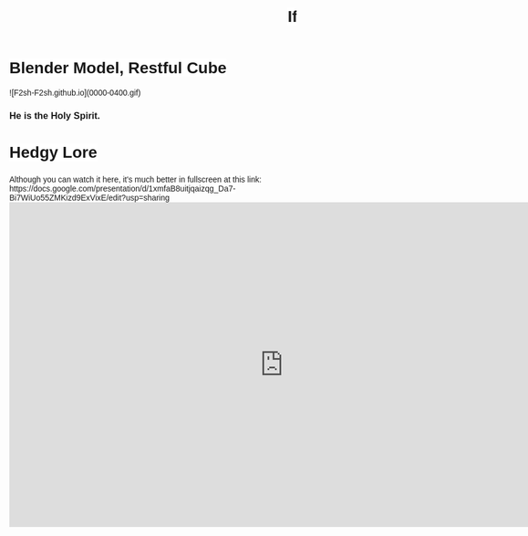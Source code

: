 <marquee scrollamount="16"><h1><span style="background-color: white;">If you found this, congregation, I probably showed you</span></h1></marquee>

<h1><span style="background-color: white;">Blender Model, Restful Cube</span></h1>
![F2sh-F2sh.github.io](0000-0400.gif)
<h3><span style="background-color: white;">He is the Holy Spirit.</span></h3>

<h1><span style="background-color: white;">Hedgy Lore</span></h1>
<h3></h3><span style="background-color: white;">Although you can watch it here, it's much better in fullscreen at this link: https://docs.google.com/presentation/d/1xmfaB8uitjqaizqg_Da7-Bi7WiUo55ZMKizd9ExVixE/edit?usp=sharing</span></h3>
<div style="width: 100%; height: 500px;">
  <iframe src="https://docs.google.com/presentation/d/e/2PACX-1vQfvQ3gxWR2er2-Oc4E1vSGHHC9htc4C4mqv3OQZbJFIILeoyK8N1IsWemwjJwEGKY2fsskquh_T1fz/embed?start=true&loop=false&delayms=15000" frameborder="0" width="960" height="569" allowfullscreen="true" mozallowfullscreen="true" webkitallowfullscreen="true"></iframe>
</div>

  <style>
    body {
      background-image: url('Screenshot 2024-11-05 135107.png');
      background-size: cover;
      background-position: center;
      background-attachment: fixed;
      height: 100vh;
      margin: 0;
      font-family: Arial, sans-serif;
    }
  </style>

